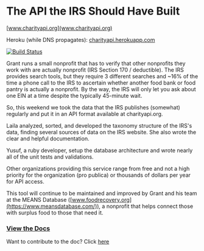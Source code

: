 # The API the IRS Should Have Built

[www.charityapi.org](www.charityapi.org)

Heroku (while DNS propagates): [charityapi.herokuapp.com](https://charityapi.herokuapp.com)

[![Build Status](https://semaphoreci.com/api/v1/projects/2df1d7f1-851a-474b-ac1b-dac48adf54b1/679889/badge.svg)](https://semaphoreci.com/grantmnelson/charityapi)

Grant runs a small nonprofit that has to verify that other nonprofits they work with are actually nonprofit (IRS Section 170 / deductible). The IRS provides search tools, but they require 3 different searches and ~16% of the time a phone call to the IRS to ascertain whether another food bank or food pantry is actually a nonprofit. By the way, the IRS will only let you ask about one EIN at a time despite the typically 45-minute wait.

So, this weekend we took the data that the IRS publishes (somewhat) regularly and put it in an API format available at charityapi.org.

Laila analyzed, sorted, and developed the taxonomy structure of the IRS's data, finding several sources of data on the IRS website. She also wrote the clear and helpful documentation.

Yusuf, a ruby developer, setup the database architecture and wrote nearly all of the unit tests and validations. 

Other organizations providing this service range from free and not a high priority for the organization (pro publica) or thousands of dollars per year for API access.

This tool will continue to be maintained and improved by Grant and his team at the MEANS Database ([www.foodrecovery.org](https://www.meansdatabase.com/)), a nonprofit that helps connect those with surplus food to those that need it.

### [View the Docs](http://grantimus9.github.io/charityapidoc/)
Want to contribute to the doc? Click [here](https://github.com/Grantimus9/charityapidoc)

